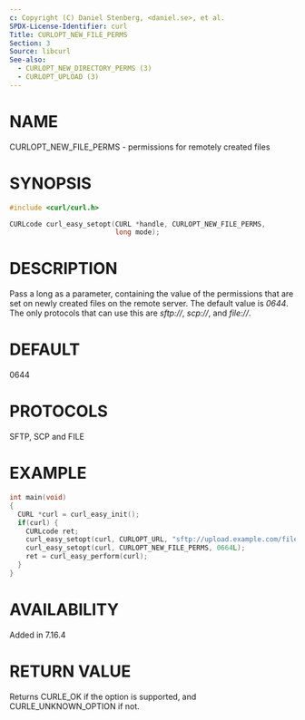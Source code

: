 ```yaml
---
c: Copyright (C) Daniel Stenberg, <daniel.se>, et al.
SPDX-License-Identifier: curl
Title: CURLOPT_NEW_FILE_PERMS
Section: 3
Source: libcurl
See-also:
  - CURLOPT_NEW_DIRECTORY_PERMS (3)
  - CURLOPT_UPLOAD (3)
---
```


# NAME

CURLOPT_NEW_FILE_PERMS - permissions for remotely created files

# SYNOPSIS

~~~c
#include <curl/curl.h>

CURLcode curl_easy_setopt(CURL *handle, CURLOPT_NEW_FILE_PERMS,
                          long mode);
~~~

# DESCRIPTION

Pass a long as a parameter, containing the value of the permissions that are
set on newly created files on the remote server. The default value is *0644*.
The only protocols that can use this are *sftp://*, *scp://*, and *file://*.

# DEFAULT

0644

# PROTOCOLS

SFTP, SCP and FILE

# EXAMPLE

~~~c
int main(void)
{
  CURL *curl = curl_easy_init();
  if(curl) {
    CURLcode ret;
    curl_easy_setopt(curl, CURLOPT_URL, "sftp://upload.example.com/file.txt");
    curl_easy_setopt(curl, CURLOPT_NEW_FILE_PERMS, 0664L);
    ret = curl_easy_perform(curl);
  }
}
~~~

# AVAILABILITY

Added in 7.16.4

# RETURN VALUE

Returns CURLE_OK if the option is supported, and CURLE_UNKNOWN_OPTION if not.
